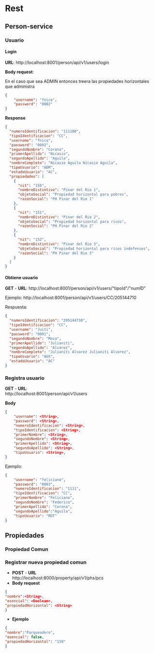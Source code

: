 # Rest
## Person-service

### Usuario
#### Login

**URL**: http://localhost:8001/person/api/v1/users/login

**Body request**:

En el caso que sea ADMIN entonces treera las propiedades horizontales que administra
```json
{
	"username": "fnica",
	"password": "0002"
}
```
**Response**
```json
{
  "numeroIdentificacion": "111100",
  "tipoIdentificacion": "CC",
  "username": "fnica",
  "password": "0002",
  "segundoNombre": "Corona",
  "primerApellido": "Nicasio",
  "segundoApellido": "Aguila",
  "nombreCompleto": "Nicasio Aguila Nicasio Aguila",
  "tipoUsuario": "ADM",
  "estadoUsuario": "AC",
  "propiedades": [
    {
      "nit": "150",
      "nombreDistintivo": "Pinar del Rio 1",
      "objetoSocial": "Propiedad horizontal para pobres",
      "razonSocial": "PH Pinar del Rio 1"
    },
    {
      "nit": "151",
      "nombreDistintivo": "Pinar del Rio 2",
      "objetoSocial": "Propiedad horizontal para ricos",
      "razonSocial": "PH Pinar del Rio 2"
    },
    {
      "nit": "152",
      "nombreDistintivo": "Pinar del Rio 3",
      "objetoSocial": "Propiedad horizontal para ricos indefensos",
      "razonSocial": "PH Pinar del Rio 3"
    }
  ]
}
```
#### Obtiene usuario

**GET** - **URL**: http://localhost:8001/person/api/v1/users/"tipoId"/"numID"

Ejemplo: http://localhost:8001/person/api/v1/users/CC/205144710

Respuesta:
```json
{
  "numeroIdentificacion": "205144710",
  "tipoIdentificacion": "CC",
  "username": "Juiti",
  "password": "0001",
  "segundoNombre": "Meza",
  "primerApellido": "Julianiti",
  "segundoApellido": "Alvarez",
  "nombreCompleto": "Julianiti Alvarez Julianiti Alvarez",
  "tipoUsuario": "AUX",
  "estadoUsuario": "AC"
}
```

### Registra usuario
**GET** - **URL**:<br>
http://localhost:8001/person/api/v1/users

**Body**<br>
```json
{
	"username": <String>,
	"password": <String>,
	"numeroIdentificacion": <String>,
	"tipoIdentificacion": <String>,
	"primerNombre": <String>,
	"segundoNombre": <String>,
	"primerApellido": <String>,
	"segundoApellido": <String>,
	"tipoUsuario": <String>,
}
```
Ejemplo:
```json
{
	"username": "feliciano",
	"password": "0003",
	"numeroIdentificacion": "1111",
	"tipoIdentificacion": "CC",
	"primerNombre": "Feliciano",
	"segundoNombre": "Federico",
	"primerApellido": "Corona",
	"segundoApellido":"Aguila",
	"tipoUsuario": "RDT"
}
```
## Propiedades

### Propiedad Comun
### Registrar nueva propiedad comun
* **POST** - **URL**<br>
http://localhost:8000/property/api/v1/phs/pcs
* **Body request**<br>
```json
{
"nombre":<String>,
"esencial": <Boolean>,
"propiedadHorizontal": <String>
}
```
+ **Ejemplo**<br>
```json
{
"nombre":"Parqueadero",
"esencial": false,
"propiedadHorizontal": "150"
}
```